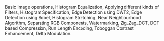 Basic Image operations,
Histogram Equalization,
Applying different kinds of Filters,
Histogram Specification,
Edge Detection using DWT2,
Edge Detection using Sobel,
Histogram Stretching,
Near Neighbourhood Algorithm,
Separating RGB Components,
Watermarking,
Zig_Zag_DCT,
DCT based Compression,
Run Length Encoding,
Toboggan Contrast Enhancement,
Delta Modulation.
